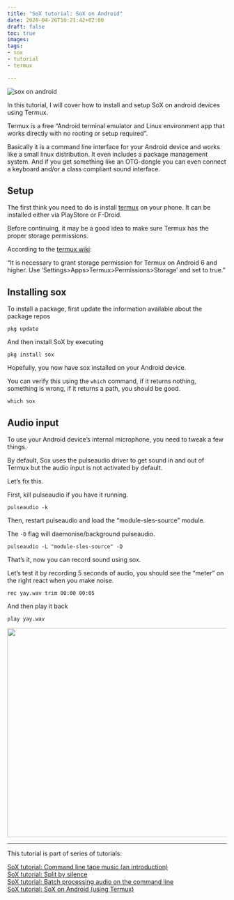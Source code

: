 ```yaml
---
title: "SoX tutorial: SoX on Android"
date: 2020-04-26T10:21:42+02:00
draft: false
toc: true
images:
tags:
- sox
- tutorial
- termux

---
```


![sox on android](/img/small/sox-android-2.jpg)

In this tutorial, I will cover how to install and setup SoX on android devices using Termux.

Termux is a free &#8220;Android terminal emulator and Linux environment app that works directly with no rooting or setup required&#8221;.

Basically it is a command line interface for your Android device and works like a small linux distribution. It even includes a package management system. And if you get something like an OTG-dongle you can even connect a keyboard and/or a class compliant sound interface.

## Setup

The first think you need to do is install [termux][1] on your phone. It can be installed either via PlayStore or F-Droid.

Before continuing, it may be a good idea to make sure Termux has the proper storage permissions.

According to the [termux wiki][2]:
  
&#8220;It is necessary to grant storage permission for Termux on Android 6 and higher. Use &#8216;Settings>Apps>Termux>Permissions>Storage&#8217; and set to true.&#8221;

## Installing sox

To install a package, first update the information available about the package repos

    pkg update
    

And then install SoX by executing

    pkg install sox
    

Hopefully, you now have sox installed on your Android device.
  
You can verify this using the `which` command, if it returns nothing, something is wrong, if it returns a path, you should be good.

    which sox
    

## Audio input

To use your Android device&#8217;s internal microphone, you need to tweak a few things.

By default, Sox uses the pulseaudio driver to get sound in and out of Termux but the audio input is not activated by default.

Let&#8217;s fix this.

First, kill pulseaudio if you have it running.

    pulseaudio -k
    

Then, restart pulseaudio and load the &#8220;module-sles-source&#8221; module.

The `-D` flag will daemonise/background pulseaudio.

    pulseaudio -L "module-sles-source" -D
    

That&#8217;s it, now you can record sound using sox.

Let&#8217;s test it by recording 5 seconds of audio, you should see the &#8220;meter&#8221; on the right react when you make noise.

    rec yay.wav trim 00:00 00:05
    

And then play it back

    play yay.wav
    

[<img class="alignnone size-large wp-image-847" src="https://www.madskjeldgaard.dk/wp-content/uploads/2020/03/IMG_2430-1024x768.jpg" alt="" width="640" height="480" srcset="https://www.madskjeldgaard.dk/wp-content/uploads/2020/03/IMG_2430-1024x768.jpg 1024w, https://www.madskjeldgaard.dk/wp-content/uploads/2020/03/IMG_2430-300x225.jpg 300w, https://www.madskjeldgaard.dk/wp-content/uploads/2020/03/IMG_2430-768x576.jpg 768w, https://www.madskjeldgaard.dk/wp-content/uploads/2020/03/IMG_2430-1536x1152.jpg 1536w, https://www.madskjeldgaard.dk/wp-content/uploads/2020/03/IMG_2430.jpg 2000w" sizes="(max-width: 640px) 100vw, 640px" />][3]

* * *

This tutorial is part of series of tutorials:

<div class="display-posts-listing">
  <div class="listing-item">
    <span class="dps-portfolio-list-item"><a class="dps-title entry-title" id="no-decoration" href="https://www.madskjeldgaard.dk/sox-tutorial-command-line-tape-music-an-introduction/">SoX tutorial: Command line tape music (an introduction)</a></span>
  </div>
  
  <div class="listing-item">
    <span class="dps-portfolio-list-item"><a class="dps-title entry-title" id="no-decoration" href="https://www.madskjeldgaard.dk/sox-tutorial-split-by-silence/">SoX tutorial: Split by silence</a></span>
  </div>
  
  <div class="listing-item">
    <span class="dps-portfolio-list-item"><a class="dps-title entry-title" id="no-decoration" href="https://www.madskjeldgaard.dk/sox-tutorial-batch-processing-audio-on-the-command-line/">SoX tutorial: Batch processing audio on the command line</a></span>
  </div>
  
  <div class="listing-item">
    <span class="dps-portfolio-list-item"><a class="dps-title entry-title" id="no-decoration" href="https://www.madskjeldgaard.dk/sox-tutorial-using-sox-on-android-using-termux/">SoX tutorial: SoX on Android (using Termux)</a></span>
  </div>
</div>

&nbsp;

 [1]: https://termux.com/
 [2]: https://wiki.termux.com/wiki/Termux-setup-storage
 [3]: https://www.madskjeldgaard.dk/wp-content/uploads/2020/03/IMG_2430.jpg
